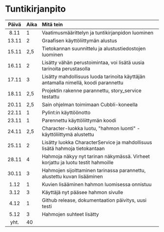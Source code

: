 # Tuntikirjanpito

| Päivä | Aika | Mitä tein |
| :----:|:-----| :-----|
| 8.11  | 1    | Vaatimusmäärittelyn ja tuntikirjanpidon luominen |
| 13.11 | 2    | Graafisen käyttöliittymän alustus |
| 15.11 | 2,5  | Tietokannan suunnittelu ja alustustiedostojen luominen |
| 16.11 | 2    | Lisätty vähän perustoimintaa, voi lisätä uusia tarinoita perustasolla |
| 17.11 | 3    | Lisätty mahdollisuus luoda tarinoita käyttäjän antamalla nimellä, koodi parannettu |
| 18.11 | 2,5  | Projektin rakenne parannettu, story_service testattu |
| 20.11 | 2,5  | Sain ohjelman toimimaan Cubbli-koneella |
| 22.11 | 1    | Pylint:in käyttöönotto |
| 23.11 | 1    | Parennettu käyttöliittymän koodi |
| 24.11 | 2,5  | Character-luokka luotu, "hahmon luonti" -käyttöliittymä alustettu |
| 25.11 | 2    | Lisätty luokka CharacterService ja mahdollisuus lisätä hahmoja tietokantaan |
| 28.11 | 4    | Hahmoja näkyy nyt tarinan näkymässä. Virheet korjattu ja luotu testit hahmoille |
| 30.11 | 3    | Hahmojen sijoittaminen tarinassa parannettu, alustettu kuvan lisääminen |
| 1.12  | 1    | Kuvien lisääminen hahmon luomisessa onnistuu |
| 3.12  | 3    | Käyttäjä nyt pääsee hahmon sivulle |
| 4.12  | 1    | Github release, dokumentaation päivitys, uusi testi |
| 5.12  | 3    | Hahmojen suhteet lisätty |
| yht.  | 40   | |